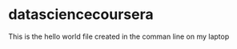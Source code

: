 datasciencecoursera
===================
This is the hello world file created in the comman line on my laptop
